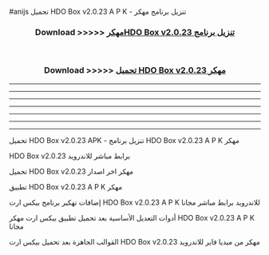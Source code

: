 #anijs تحميل HDO Box v2.0.23 A P K - تنزيل برنامج مهكر



<div align="center">
<h3>Download >>>>> <a href="https://runaway1.web.app/?sq=HDO Box v2.0.23">مهكرHDO Box v2.0.23 تنزيل برنامج</a></h3><br>

<h3>Download >>>>> <a href="https://runaway1.web.app/?sq=HDO Box v2.0.23">تحميل HDO Box v2.0.23 مهكر</a></h3>
</div>


----------------------------------------------------------

----------------------------------------------------------

----------------------------------------------------------

----------------------------------------------------------

----------------------------------------------------------

----------------------------------------------------------

----------------------------------------------------------

تحميل HDO Box v2.0.23 APK - تنزيل برنامج HDO Box v2.0.23 A P K مهكر

HDO Box v2.0.23 برابط مباشر للاندرويد

تحميل HDO Box v2.0.23 مهكر اخر اصدار

تطبيق HDO Box v2.0.23 A P K مهكر

إضافات تهكير برنامج بيكس ارت HDO Box v2.0.23 A P K للاندرويد برابط مباشر مجانا

أدوات التعديل الأساسية بعد تحميل تطبيق بيكس ارت مهكر HDO Box v2.0.23 A P K مجانا

القوالب الجاهزة بعد تحميل بيكس ارت HDO Box v2.0.23 مهكر من ميديا فاير للاندرويد


